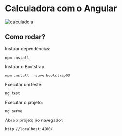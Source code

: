 # Calculadora com o Angular
![calculadora](https://user-images.githubusercontent.com/72028645/133897006-c1f8a583-4bc2-42cc-b958-d097f6f5abb4.png)

## Como rodar?

Instalar dependências:

	npm install

Instalar o Bootstrap

	npm install --save bootstrap@3

Executar um teste:

	ng test

Executar o projeto:

	ng serve

Abra o projeto no navegador:

	http://localhost:4200/

